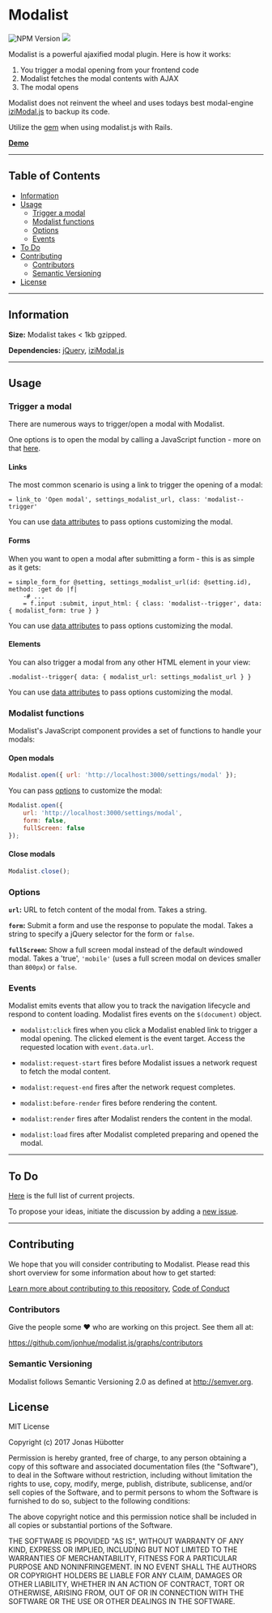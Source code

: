 # Modalist

![NPM Version](https://img.shields.io/npm/v/modalist.svg)
<img src="https://travis-ci.org/jonhue/modalist.js.svg?branch=master" />

Modalist is a powerful ajaxified modal plugin. Here is how it works:

1) You trigger a modal opening from your frontend code
2) Modalist fetches the modal contents with AJAX
3) The modal opens

Modalist does not reinvent the wheel and uses todays best modal-engine [iziModal.js](https://github.com/dolce/iziModal) to backup its code.

Utilize the [gem](https://github.com/jonhue/modalist) when using modalist.js with Rails.

[**Demo**](https://yaeme.com)

---

## Table of Contents

* [Information](#information)
* [Usage](#usage)
    * [Trigger a modal](#trigger-a-modal)
    * [Modalist functions](#modalist-functions)
    * [Options](#options)
    * [Events](#events)
* [To Do](#to-do)
* [Contributing](#contributing)
    * [Contributors](#contributors)
    * [Semantic Versioning](#semantic-versioning)
* [License](#license)

---

## Information

**Size:** Modalist takes < 1kb gzipped.

**Dependencies:** [jQuery](https://github.com/jquery/jquery), [iziModal.js](https://github.com/dolce/iziModal)

---

## Usage

### Trigger a modal

There are numerous ways to trigger/open a modal with Modalist.

One options is to open the modal by calling a JavaScript function - more on that [here](#functions).

#### Links

The most common scenario is using a link to trigger the opening of a modal:

```haml
= link_to 'Open modal', settings_modalist_url, class: 'modalist--trigger'
```

You can use [data attributes](#options) to pass options customizing the modal.

#### Forms

When you want to open a modal after submitting a form - this is as simple as it gets:

```haml
= simple_form_for @setting, settings_modalist_url(id: @setting.id), method: :get do |f|
    -# ...
    = f.input :submit, input_html: { class: 'modalist--trigger', data: { modalist_form: true } }
```

You can use [data attributes](#options) to pass options customizing the modal.

#### Elements

You can also trigger a modal from any other HTML element in your view:

```haml
.modalist--trigger{ data: { modalist_url: settings_modalist_url } }
```

You can use [data attributes](#options) to pass options customizing the modal.

### Modalist functions

Modalist's JavaScript component provides a set of functions to handle your modals:

#### Open modals

```js
Modalist.open({ url: 'http://localhost:3000/settings/modal' });
```

You can pass [options](#options) to customize the modal:

```js
Modalist.open({
    url: 'http://localhost:3000/settings/modal',
    form: false,
    fullScreen: false
});
```

#### Close modals

```js
Modalist.close();
```

### Options

**`url`:** URL to fetch content of the modal from. Takes a string.

**`form`:** Submit a form and use the response to populate the modal. Takes a string to specify a jQuery selector for the form or `false`.

**`fullScreen`:** Show a full screen modal instead of the default windowed modal. Takes a 'true', `'mobile'` (uses a full screen modal on devices smaller than `800px`) or `false`.

### Events

Modalist emits events that allow you to track the navigation lifecycle and respond to content loading. Modalist fires events on the `$(document)` object.

* `modalist:click` fires when you click a Modalist enabled link to trigger a modal opening. The clicked element is the event target. Access the requested location with `event.data.url`.

* `modalist:request-start` fires before Modalist issues a network request to fetch the modal content.

* `modalist:request-end` fires after the network request completes.

* `modalist:before-render` fires before rendering the content.

* `modalist:render` fires after Modalist renders the content in the modal.

* `modalist:load` fires after Modalist completed preparing and opened the modal.

---

## To Do

[Here](https://github.com/jonhue/modalist.js/projects/1) is the full list of current projects.

To propose your ideas, initiate the discussion by adding a [new issue](https://github.com/jonhue/modalist.js/issues/new).

---

## Contributing

We hope that you will consider contributing to Modalist. Please read this short overview for some information about how to get started:

[Learn more about contributing to this repository](CONTRIBUTING.md), [Code of Conduct](CODE_OF_CONDUCT.md)

### Contributors

Give the people some :heart: who are working on this project. See them all at:

https://github.com/jonhue/modalist.js/graphs/contributors

### Semantic Versioning

Modalist follows Semantic Versioning 2.0 as defined at http://semver.org.

## License

MIT License

Copyright (c) 2017 Jonas Hübotter

Permission is hereby granted, free of charge, to any person obtaining a copy
of this software and associated documentation files (the "Software"), to deal
in the Software without restriction, including without limitation the rights
to use, copy, modify, merge, publish, distribute, sublicense, and/or sell
copies of the Software, and to permit persons to whom the Software is
furnished to do so, subject to the following conditions:

The above copyright notice and this permission notice shall be included in all
copies or substantial portions of the Software.

THE SOFTWARE IS PROVIDED "AS IS", WITHOUT WARRANTY OF ANY KIND, EXPRESS OR
IMPLIED, INCLUDING BUT NOT LIMITED TO THE WARRANTIES OF MERCHANTABILITY,
FITNESS FOR A PARTICULAR PURPOSE AND NONINFRINGEMENT. IN NO EVENT SHALL THE
AUTHORS OR COPYRIGHT HOLDERS BE LIABLE FOR ANY CLAIM, DAMAGES OR OTHER
LIABILITY, WHETHER IN AN ACTION OF CONTRACT, TORT OR OTHERWISE, ARISING FROM,
OUT OF OR IN CONNECTION WITH THE SOFTWARE OR THE USE OR OTHER DEALINGS IN THE
SOFTWARE.
